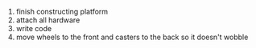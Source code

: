 1. finish constructing platform
1. attach all hardware
1. write code
1. move wheels to the front and casters to the back so it doesn't wobble
